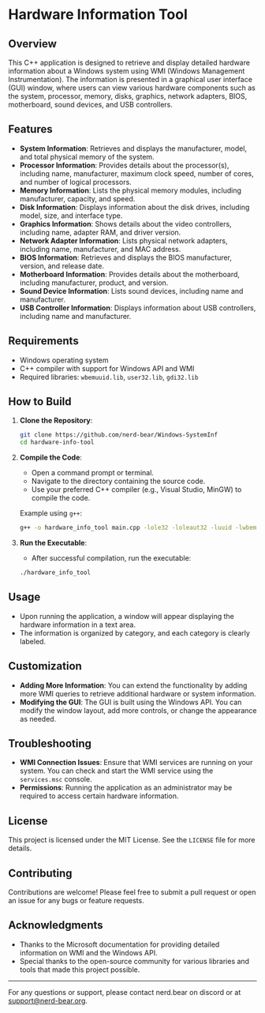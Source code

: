 # Hardware Information Tool

## Overview

This C++ application is designed to retrieve and display detailed hardware information about a Windows system using WMI (Windows Management Instrumentation). The information is presented in a graphical user interface (GUI) window, where users can view various hardware components such as the system, processor, memory, disks, graphics, network adapters, BIOS, motherboard, sound devices, and USB controllers.

## Features

- **System Information**: Retrieves and displays the manufacturer, model, and total physical memory of the system.
- **Processor Information**: Provides details about the processor(s), including name, manufacturer, maximum clock speed, number of cores, and number of logical processors.
- **Memory Information**: Lists the physical memory modules, including manufacturer, capacity, and speed.
- **Disk Information**: Displays information about the disk drives, including model, size, and interface type.
- **Graphics Information**: Shows details about the video controllers, including name, adapter RAM, and driver version.
- **Network Adapter Information**: Lists physical network adapters, including name, manufacturer, and MAC address.
- **BIOS Information**: Retrieves and displays the BIOS manufacturer, version, and release date.
- **Motherboard Information**: Provides details about the motherboard, including manufacturer, product, and version.
- **Sound Device Information**: Lists sound devices, including name and manufacturer.
- **USB Controller Information**: Displays information about USB controllers, including name and manufacturer.

## Requirements

- Windows operating system
- C++ compiler with support for Windows API and WMI
- Required libraries: `wbemuuid.lib`, `user32.lib`, `gdi32.lib`

## How to Build

1. **Clone the Repository**:
   ```bash
   git clone https://github.com/nerd-bear/Windows-SystemInf
   cd hardware-info-tool
   ```

2. **Compile the Code**:
   - Open a command prompt or terminal.
   - Navigate to the directory containing the source code.
   - Use your preferred C++ compiler (e.g., Visual Studio, MinGW) to compile the code.

   Example using `g++`:
   ```bash
   g++ -o hardware_info_tool main.cpp -lole32 -loleaut32 -luuid -lwbemuuid -luser32 -lgdi32
   ```

3. **Run the Executable**:
   - After successful compilation, run the executable:
   ```bash
   ./hardware_info_tool
   ```

## Usage

- Upon running the application, a window will appear displaying the hardware information in a text area.
- The information is organized by category, and each category is clearly labeled.

## Customization

- **Adding More Information**: You can extend the functionality by adding more WMI queries to retrieve additional hardware or system information.
- **Modifying the GUI**: The GUI is built using the Windows API. You can modify the window layout, add more controls, or change the appearance as needed.

## Troubleshooting

- **WMI Connection Issues**: Ensure that WMI services are running on your system. You can check and start the WMI service using the `services.msc` console.
- **Permissions**: Running the application as an administrator may be required to access certain hardware information.

## License

This project is licensed under the MIT License. See the `LICENSE` file for more details.

## Contributing

Contributions are welcome! Please feel free to submit a pull request or open an issue for any bugs or feature requests.

## Acknowledgments

- Thanks to the Microsoft documentation for providing detailed information on WMI and the Windows API.
- Special thanks to the open-source community for various libraries and tools that made this project possible.

---

For any questions or support, please contact nerd.bear on discord or at support@nerd-bear.org.
